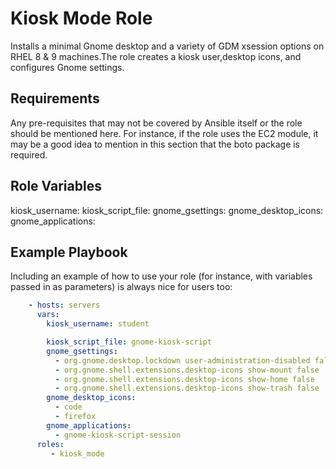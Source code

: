 # Kiosk Mode Role

Installs a minimal Gnome desktop and a variety of GDM xsession options on RHEL 8 & 9 machines.The role creates a kiosk user,desktop icons, and configures Gnome settings.

## Requirements

Any pre-requisites that may not be covered by Ansible itself or the role should be mentioned here. For instance, if the role uses the EC2 module, it may be a good idea to mention in this section that the boto package is required.

## Role Variables

kiosk_username:
kiosk_script_file:
gnome_gsettings:
gnome_desktop_icons:
gnome_applications:

## Example Playbook

Including an example of how to use your role (for instance, with variables passed in as parameters) is always nice for users too:

```yaml
    - hosts: servers
      vars:
        kiosk_username: student

        kiosk_script_file: gnome-kiosk-script
        gnome_gsettings:
          - org.gnome.desktop.lockdown user-administration-disabled false
          - org.gnome.shell.extensions.desktop-icons show-mount false
          - org.gnome.shell.extensions.desktop-icons show-home false
          - org.gnome.shell.extensions.desktop-icons show-trash false
        gnome_desktop_icons:
          - code
          - firefox
        gnome_applications:
          - gnome-kiosk-script-session
      roles:
         - kiosk_mode
```

